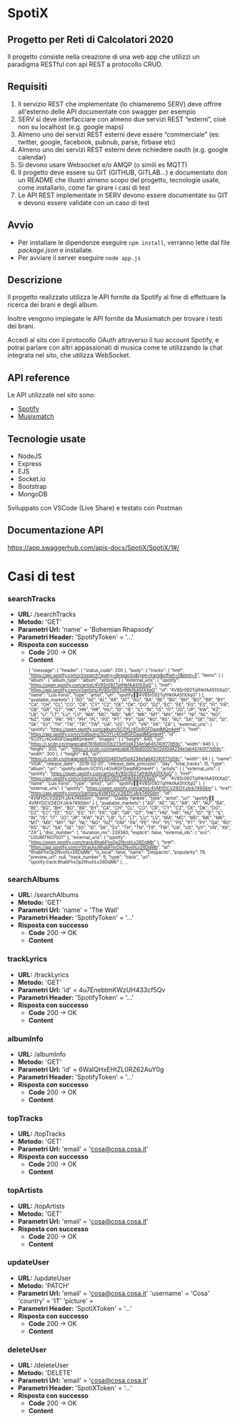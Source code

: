 # SpotiX

## Progetto per Reti di Calcolatori 2020

Il progetto consiste nella creazione di una web app che utilizzi un paradigma RESTful con api REST a protocollo CRUD.

## Requisiti
1. Il servizio REST che implementate (lo chiameremo SERV) deve offrire all'esterno delle API documentate con swagger per esempio
2. SERV si deve interfacciare con almeno due servizi REST “esterni”, cioè non su localhost (e.g. google maps)
3. Almeno uno dei servizi REST esterni deve essere “commerciale” (es: twitter, google, facebook, pubnub, parse, firbase etc)
4. Almeno uno dei servizi REST esterni deve richiedere oauth (e.g. google calendar)
5. Si devono usare Websocket e/o AMQP (o simili es MQTT)
6. Il progetto deve essere su GIT (GITHUB, GITLAB...) e documentato don un README che illustri almeno scopo del progetto, tecnologie usate, come installarlo, come far girare i casi di test
7. Le API REST implementate in SERV devono essere documentate su GIT e devono essere validate con un caso di test 

## Avvio
- Per installare le dipendenze eseguire ``` npm install ```, verranno lette dal file _package.json_ e installate.
- Per avviare il server eseguire ``` node app.js ```

## Descrizione
Il progetto realizzato utilizza le API fornite da Spotify al fine di effettuare la ricerca dei brani e degli album.

Inoltre vengono impiegate le API fornite da Musixmatch per trovare i testi dei brani.

Accedi al sito con il protocollo OAuth attraverso il tuo account Spotify, e potrai parlare con altri appassionati di musica come te utilizzando la chat integrata nel sito, che utilizza WebSocket.

## API reference

Le API utilizzate nel sito sono:

- [Spotify](https://developer.spotify.com/)
- [Musixmatch](https://developer.musixmatch.com/)

## Tecnologie usate

- NodeJS
- Express
- EJS
- Socket.io
- Bootstrap
- MongoDB

Sviluppato con VSCode (Live Share) e testato con Postman

## Documentazione API

https://app.swaggerhub.com/apis-docs/SpotiX/SpotiX/1#/

# Casi di test

### searchTracks

* **URL:**
  /searchTracks
* **Metodo:**
  'GET'
* **Parametri Url:**
  'name' = 'Bohemian Rhapsody'
* **Parametri Header:**
  'SpotifyToken' = '...'
* **Risposta con successo**
   * **Code** 200 -> OK
   * **Content** <sub><sup><p>{
    "message": {
        "header": {
            "status_code": 200
        },
        "body": {
            "tracks": {
                "href": "https://api.spotify.com/v1/search?query=despacito&type=track&offset=0&limit=5",
                "items": [
                    {
                        "album": {
                            "album_type": "album",
                            "artists": [
                                {
                                    "external_urls": {
                                        "spotify": "https://open.spotify.com/artist/4V8Sr092TqfHkfAA5fXXqG"
                                    },
                                    "href": "https://api.spotify.com/v1/artists/4V8Sr092TqfHkfAA5fXXqG",
                                    "id": "4V8Sr092TqfHkfAA5fXXqG",
                                    "name": "Luis Fonsi",
                                    "type": "artist",
                                    "uri": "spotify:artist:4V8Sr092TqfHkfAA5fXXqG"
                                }
                            ],
                            "available_markets": [
                                "AD",
                                "AE",
                                "AL",
                                "AR",
                                "AT",
                                "AU",
                                "BA",
                                "BE",
                                "BG",
                                "BH",
                                "BO",
                                "BR",
                                "BY",
                                "CA",
                                "CH",
                                "CL",
                                "CO",
                                "CR",
                                "CY",
                                "CZ",
                                "DE",
                                "DK",
                                "DO",
                                "DZ",
                                "EC",
                                "EE",
                                "EG",
                                "ES",
                                "FI",
                                "FR",
                                "GB",
                                "GR",
                                "GT",
                                "HK",
                                "HN",
                                "HR",
                                "HU",
                                "ID",
                                "IE",
                                "IL",
                                "IN",
                                "IS",
                                "IT",
                                "JO",
                                "JP",
                                "KW",
                                "KZ",
                                "LB",
                                "LI",
                                "LT",
                                "LU",
                                "LV",
                                "MA",
                                "MC",
                                "MD",
                                "ME",
                                "MK",
                                "MT",
                                "MX",
                                "MY",
                                "NI",
                                "NL",
                                "NO",
                                "NZ",
                                "OM",
                                "PA",
                                "PE",
                                "PH",
                                "PL",
                                "PS",
                                "PT",
                                "PY",
                                "QA",
                                "RO",
                                "RS",
                                "RU",
                                "SA",
                                "SE",
                                "SG",
                                "SI",
                                "SK",
                                "SV",
                                "TH",
                                "TN",
                                "TR",
                                "TW",
                                "UA",
                                "US",
                                "UY",
                                "VN",
                                "XK",
                                "ZA"
                            ],
                            "external_urls": {
                                "spotify": "https://open.spotify.com/album/5C0YLr4OoRGFDaqdMQmkeH"
                            },
                            "href": "https://api.spotify.com/v1/albums/5C0YLr4OoRGFDaqdMQmkeH",
                            "id": "5C0YLr4OoRGFDaqdMQmkeH",
                            "images": [
                                {
                                    "height": 640,
                                    "url": "https://i.scdn.co/image/ab67616d0000b273ef0d4234e1a645740f77d59c",
                                    "width": 640
                                },
                                {
                                    "height": 300,
                                    "url": "https://i.scdn.co/image/ab67616d00001e02ef0d4234e1a645740f77d59c",
                                    "width": 300
                                },
                                {
                                    "height": 64,
                                    "url": "https://i.scdn.co/image/ab67616d00004851ef0d4234e1a645740f77d59c",
                                    "width": 64
                                }
                            ],
                            "name": "VIDA",
                            "release_date": "2019-02-01",
                            "release_date_precision": "day",
                            "total_tracks": 15,
                            "type": "album",
                            "uri": "spotify:album:5C0YLr4OoRGFDaqdMQmkeH"
                        },
                        "artists": [
                            {
                                "external_urls": {
                                    "spotify": "https://open.spotify.com/artist/4V8Sr092TqfHkfAA5fXXqG"
                                },
                                "href": "https://api.spotify.com/v1/artists/4V8Sr092TqfHkfAA5fXXqG",
                                "id": "4V8Sr092TqfHkfAA5fXXqG",
                                "name": "Luis Fonsi",
                                "type": "artist",
                                "uri": "spotify:artist:4V8Sr092TqfHkfAA5fXXqG"
                            },
                            {
                                "external_urls": {
                                    "spotify": "https://open.spotify.com/artist/4VMYDCV2IEDYJArk749S6m"
                                },
                                "href": "https://api.spotify.com/v1/artists/4VMYDCV2IEDYJArk749S6m",
                                "id": "4VMYDCV2IEDYJArk749S6m",
                                "name": "Daddy Yankee",
                                "type": "artist",
                                "uri": "spotify:artist:4VMYDCV2IEDYJArk749S6m"
                            }
                        ],
                        "available_markets": [
                            "AD",
                            "AE",
                            "AL",
                            "AR",
                            "AT",
                            "AU",
                            "BA",
                            "BE",
                            "BG",
                            "BH",
                            "BO",
                            "BR",
                            "BY",
                            "CA",
                            "CH",
                            "CL",
                            "CO",
                            "CR",
                            "CY",
                            "CZ",
                            "DE",
                            "DK",
                            "DO",
                            "DZ",
                            "EC",
                            "EE",
                            "EG",
                            "ES",
                            "FI",
                            "FR",
                            "GB",
                            "GR",
                            "GT",
                            "HK",
                            "HN",
                            "HR",
                            "HU",
                            "ID",
                            "IE",
                            "IL",
                            "IN",
                            "IS",
                            "IT",
                            "JO",
                            "JP",
                            "KW",
                            "KZ",
                            "LB",
                            "LI",
                            "LT",
                            "LU",
                            "LV",
                            "MA",
                            "MC",
                            "MD",
                            "ME",
                            "MK",
                            "MT",
                            "MX",
                            "MY",
                            "NI",
                            "NL",
                            "NO",
                            "NZ",
                            "OM",
                            "PA",
                            "PE",
                            "PH",
                            "PL",
                            "PS",
                            "PT",
                            "PY",
                            "QA",
                            "RO",
                            "RS",
                            "RU",
                            "SA",
                            "SE",
                            "SG",
                            "SI",
                            "SK",
                            "SV",
                            "TH",
                            "TN",
                            "TR",
                            "TW",
                            "UA",
                            "US",
                            "UY",
                            "VN",
                            "XK",
                            "ZA"
                        ],
                        "disc_number": 1,
                        "duration_ms": 229360,
                        "explicit": false,
                        "external_ids": {
                            "isrc": "USUM71607007"
                        },
                        "external_urls": {
                            "spotify": "https://open.spotify.com/track/6habFhsOp2NvshLv26DqMb"
                        },
                        "href": "https://api.spotify.com/v1/tracks/6habFhsOp2NvshLv26DqMb",
                        "id": "6habFhsOp2NvshLv26DqMb",
                        "is_local": false,
                        "name": "Despacito",
                        "popularity": 79,
                        "preview_url": null,
                        "track_number": 9,
                        "type": "track",
                        "uri": "spotify:track:6habFhsOp2NvshLv26DqMb"
                    }, ...</p></sup></sub>

### searchAlbums

* **URL:**
  /searchAlbums
* **Metodo:**
  'GET'
* **Parametri Url:**
    'name' = 'The Wall'
* **Parametri Header:**
  'SpotifyToken' = '...'
* **Risposta con successo**
   * **Code** 200 -> OK
   * **Content** 

### trackLyrics

* **URL:**
  /trackLyrics
* **Metodo:**
  'GET'
* **Parametri Url:**
  'id' = 4u7EnebtmKWzUH433cf5Qv
* **Parametri Header:**
  'SpotifyToken' = '...'
* **Risposta con successo**
   * **Code** 200 -> OK
   * **Content** 

### albumInfo

* **URL:**
  /albumInfo
* **Metodo:**
  'GET'
* **Parametri Url:**
  'id' = 6WaIQHxEHtZL0RZ62AuY0g
* **Parametri Header:**
  'SpotifyToken' = '...'
* **Risposta con successo**
   * **Code** 200 -> OK
   * **Content** 

### topTracks

* **URL:**
  /topTracks
* **Metodo:**
  'GET'
* **Parametri Url:**
  'email' = 'cosa@cosa.cosa.it'
* **Risposta con successo**
   * **Code** 200 -> OK
   * **Content** 

### topArtists

* **URL:**
  /topArtists
* **Metodo:**
  'GET'
* **Parametri Url:**
  'email' = 'cosa@cosa.cosa.it'
* **Risposta con successo**
   * **Code** 200 -> OK
   * **Content** 

### updateUser

* **URL:**
  /updateUser
* **Metodo:**
  'PATCH'
* **Parametri Url:**
  'email' = 'cosa@cosa.cosa.it'
  'username' = 'Cosa'
  'country' = 'IT'
  'picture' = 
* **Parametri Header:**
  'SpotiXToken' = '...'
* **Risposta con successo**
   * **Code** 200 -> OK
   * **Content** 

### deleteUser

* **URL:**
  /deleteUser
* **Metodo:**
  'DELETE'
* **Parametri Url:**
  'email' = 'cosa@cosa.cosa.it'
* **Parametri Header:**
  'SpotiXToken' = '...'
* **Risposta con successo**
   * **Code** 200 -> OK
   * **Content** 